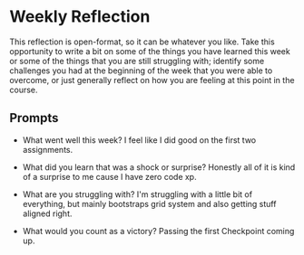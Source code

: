# Weekly Reflection
This reflection is open-format, so it can be whatever you like. Take this opportunity to write a bit on some of the things you have learned this week or some of the things that you are still struggling with; identify some challenges you had at the beginning of the week that you were able to overcome, or just generally reflect on how you are feeling at this point in the course.

## Prompts
- What went well this week?
I feel like I did good on the first two assignments.

- What did you learn that was a shock or surprise?
Honestly all of it is kind of a surprise to me cause I have zero code xp.

- What are you struggling with?
I'm struggling with a little bit of everything, but mainly bootstraps grid system and also getting stuff aligned right.

- What would you count as a victory?
Passing the first Checkpoint coming up.
